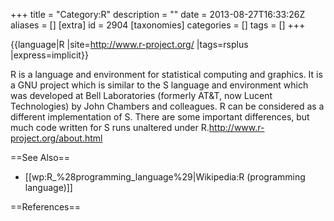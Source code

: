 +++
title = "Category:R"
description = ""
date = 2013-08-27T16:33:26Z
aliases = []
[extra]
id = 2904
[taxonomies]
categories = []
tags = []
+++

{{language|R
|site=http://www.r-project.org/
|tags=rsplus
|express=implicit}}

R is a language and environment for statistical computing and graphics. It is a GNU project which is similar to the S language and environment which was developed at Bell Laboratories (formerly AT&T, now Lucent Technologies) by John Chambers and colleagues. R can be considered as a different implementation of S. There are some important differences, but much code written for S runs unaltered under R.<ref name="The R Project Web Site">http://www.r-project.org/about.html</ref>

==See Also==
* [[wp:R_%28programming_language%29|Wikipedia:R (programming language)]]

==References==
<references/>
